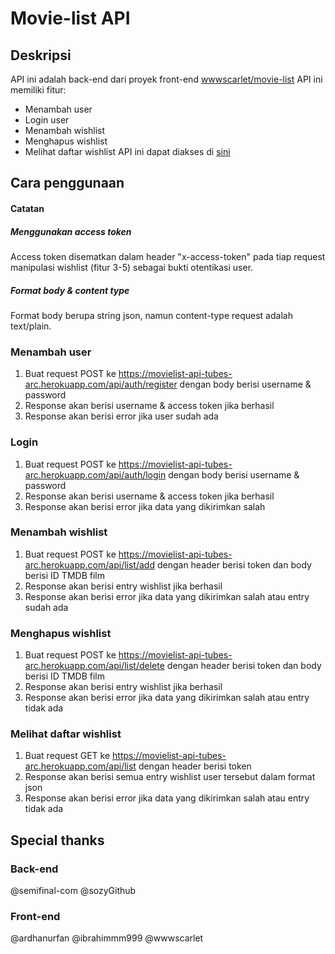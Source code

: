 # Movie-list API
## Deskripsi
API ini adalah back-end dari proyek front-end [wwwscarlet/movie-list](https://github.com/wwwscarlet/movie-list)
API ini memiliki fitur:
  - Menambah user
  - Login user
  - Menambah wishlist
  - Menghapus wishlist
  - Melihat daftar wishlist
API ini dapat diakses di [sini](https://movielist-api-tubes-arc.herokuapp.com/)
## Cara penggunaan
#### Catatan
##### Menggunakan access token
Access token disematkan dalam header "x-access-token" pada tiap request manipulasi wishlist (fitur 3-5) sebagai bukti otentikasi user.
##### Format body & content type
Format body berupa string json, namun content-type request adalah text/plain.
### Menambah user
1. Buat request POST ke https://movielist-api-tubes-arc.herokuapp.com/api/auth/register dengan body berisi username & password
2. Response akan berisi username & access token jika berhasil
3. Response akan berisi error jika user sudah ada
### Login
1. Buat request POST ke https://movielist-api-tubes-arc.herokuapp.com/api/auth/login dengan body berisi username & password
2. Response akan berisi username & access token jika berhasil
3. Response akan berisi error jika data yang dikirimkan salah
### Menambah wishlist
1. Buat request POST ke https://movielist-api-tubes-arc.herokuapp.com/api/list/add dengan header berisi token dan body berisi ID TMDB film
2. Response akan berisi entry wishlist jika berhasil
3. Response akan berisi error jika data yang dikirimkan salah atau entry sudah ada
### Menghapus wishlist
1. Buat request POST ke https://movielist-api-tubes-arc.herokuapp.com/api/list/delete dengan header berisi token dan body berisi ID TMDB film
2. Response akan berisi entry wishlist jika berhasil
3. Response akan berisi error jika data yang dikirimkan salah atau entry tidak ada
### Melihat daftar wishlist
1. Buat request GET ke https://movielist-api-tubes-arc.herokuapp.com/api/list dengan header berisi token
2. Response akan berisi semua entry wishlist user tersebut dalam format json
3. Response akan berisi error jika data yang dikirimkan salah atau entry tidak ada
## Special thanks
### Back-end
@semifinal-com @sozyGithub
### Front-end
@ardhanurfan @ibrahimmm999 @wwwscarlet
